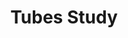 ---
layout: leaf-node
title: "Tubes Study"
title-url: "http://www.bu.edu/learninglab/research/img_7733-2/"
author: [ "" ]
groups: [ "pedagogical-styles" ]
categories: [ "social-learning" ]
topics: [ "ongoing-projects" ]
summary: >
  The child is shown different sets of tubes and told one tube is blocked so the marble can’t go through and the other tube is not blocked so the marble can go through. When deciding which color of tube to choose, the child gets help from two puppets. The oral puppet asks her friend and says one certain color and the text puppet reads the color off an envelope in front of the tubes. We expect pre-readers to prefer the oral puppet and readers to prefer the text puppet.
cite: >
  
pub-date: 
added_date: 2017-04-29
resource-type: external-page
---